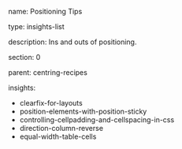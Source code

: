 name: Positioning Tips

type: insights-list

description: Ins and outs of positioning. 

section: 0

parent: centring-recipes

insights:
  - clearfix-for-layouts
  - position-elements-with-position-sticky
  - controlling-cellpadding-and-cellspacing-in-css
  - direction-column-reverse
  - equal-width-table-cells
